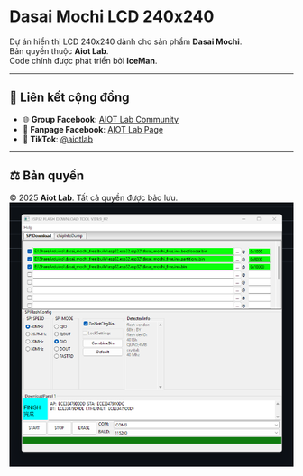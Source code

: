 # Dasai Mochi LCD 240x240

Dự án hiển thị LCD 240x240 dành cho sản phẩm **Dasai Mochi**.  
Bản quyền thuộc **Aiot Lab**.  
Code chính được phát triển bởi **IceMan**.

---

## 📌 Liên kết cộng đồng

- 🌐 **Group Facebook**: [AIOT Lab Community](https://www.facebook.com/groups/3611362812499767)  
- 📘 **Fanpage Facebook**: [AIOT Lab Page](https://www.facebook.com/photo/?fbid=122143331786780611&set=a.122141503280780611)  
- 🎵 **TikTok**: [@aiotlab](https://www.tiktok.com/@aiotlab)  

---

## ⚖️ Bản quyền
© 2025 **Aiot Lab**. Tất cả quyền được bảo lưu.  
![Dasai Mochi LCD](https://raw.githubusercontent.com/hoangkhanh289/dasai-mochi-lcd-240x240/main/docs/setup_fw.png)
